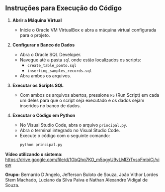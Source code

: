 ## Instruções para Execução do Código

1. **Abrir a Máquina Virtual**
   - Inicie o Oracle VM VirtualBox e abra a máquina virtual configurada para o projeto.

2. **Configurar o Banco de Dados**
   - Abra o Oracle SQL Developer.
   - Navegue até a pasta `sql` onde estão localizados os scripts:
     - `create_table_ponto.sql`
     - `inserting_samples_records.sql`
   - Abra ambos os arquivos.

3. **Executar os Scripts SQL**
   - Com ambos os arquivos abertos, pressione `F5` (Run Script) em cada um deles para que o script seja executado e os dados sejam inseridos no banco de dados.

4. **Executar o Código em Python**
   - No Visual Studio Code, abra o arquivo `principal.py`.
   - Abra o terminal integrado no Visual Studio Code.
   - Execute o código com o seguinte comando:
     ```bash
     python principal.py
     ```

**Vídeo utilizando o sistema:** https://drive.google.com/file/d/1GbQhq7KO_m5ogyU9vLMlZrTvsoFmbiCj/view

**Grupo:** Bernardo D'Angelo, Jefferson Buloto de Souza, João Vithor Lordes Stem Machado, Luciano da Silva Paiva e Nathan Alexandre Vidigal de Souza.
